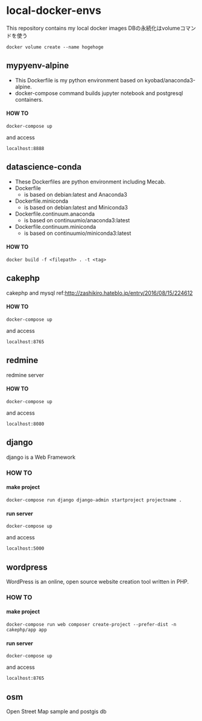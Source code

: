 # local-docker-envs
This repository contains my local docker images
DBの永続化はvolumeコマンドを使う

``docker volume create --name hogehoge``

## mypyenv-alpine
- This Dockerfile is my python environment based on kyobad/anaconda3-alpine.
- docker-compose command builds jupyter notebook and postgresql containers.

#### HOW TO
``docker-compose up``

and access

``localhost:8888``

## datascience-conda
- These Dockerfiles are python environment including Mecab.
- Dockerfile
  - is based on debian:latest and Anaconda3
- Dockerfile.miniconda
  - is based on debian:latest and Miniconda3
- Dockerfile.continuum.anaconda
  - is based on continuumio/anaconda3:latest
- Dockerfile.continuum.miniconda
  - is based on continuumio/miniconda3:latest

#### HOW TO
``docker build -f <filepath> . -t <tag>``

## cakephp
cakephp and mysql
ref:http://zashikiro.hateblo.jp/entry/2016/08/15/224612

#### HOW TO
``docker-compose up``

and access

``localhost:8765``

## redmine
redmine server

#### HOW TO
``docker-compose up``

and access

``localhost:8080``

## django
django is a Web Framework

### HOW TO
#### make project
``docker-compose run django django-admin startproject projectname .``
#### run server
``docker-compose up``

and access

``localhost:5000``

## wordpress
WordPress is an online, open source website creation tool written in PHP.

### HOW TO
#### make project
``docker-compose run web composer create-project --prefer-dist -n cakephp/app app``
#### run server
``docker-compose up``

and access

``localhost:8765``

## osm
Open Street Map sample and postgis db
